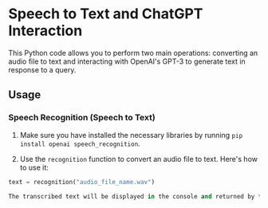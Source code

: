 # Speech to Text and ChatGPT Interaction

This Python code allows you to perform two main operations: converting an audio file to text and interacting with OpenAI's GPT-3 to generate text in response to a query.

## Usage

### Speech Recognition (Speech to Text)

1. Make sure you have installed the necessary libraries by running `pip install openai speech_recognition`.

2. Use the `recognition` function to convert an audio file to text. Here's how to use it:

```python
text = recognition("audio_file_name.wav")

The transcribed text will be displayed in the console and returned by the function.
